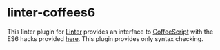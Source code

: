 # linter-coffees6

This linter plugin for [Linter](https://github.com/AtomLinter/Linter) provides an interface to [CoffeeScript](http://coffeescript.org/) with the ES6 hacks provided [here](https://github.com/alexspeller/ember-cli-coffees6). This plugin provides only syntax checking.
